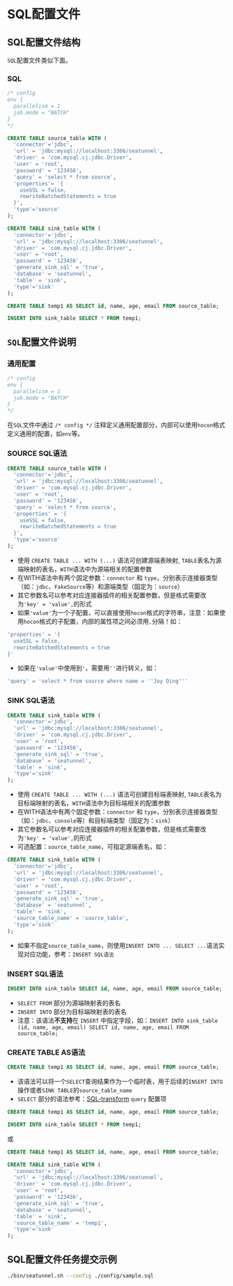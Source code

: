 # SQL配置文件

## SQL配置文件结构

`SQL`配置文件类似下面。

### SQL

```sql
/* config
env {
  parallelism = 1
  job.mode = "BATCH"
}
*/

CREATE TABLE source_table WITH (
  'connector'='jdbc',
  'url' = 'jdbc:mysql://localhost:3306/seatunnel',
  'driver' = 'com.mysql.cj.jdbc.Driver',
  'user' = 'root',
  'password' = '123456',
  'query' = 'select * from source',
  'properties'= '{
    useSSL = false,
    rewriteBatchedStatements = true
  }',
  'type'='source'
);

CREATE TABLE sink_table WITH (
  'connector'='jdbc',
  'url' = 'jdbc:mysql://localhost:3306/seatunnel',
  'driver' = 'com.mysql.cj.jdbc.Driver',
  'user' = 'root',
  'password' = '123456',
  'generate_sink_sql' = 'true',
  'database' = 'seatunnel',
  'table' = 'sink',
  'type'='sink'
);

CREATE TABLE temp1 AS SELECT id, name, age, email FROM source_table;

INSERT INTO sink_table SELECT * FROM temp1;
```

## `SQL`配置文件说明

### 通用配置

```sql
/* config
env {
  parallelism = 1
  job.mode = "BATCH"
}
*/
```

在`SQL`文件中通过 `/* config */` 注释定义通用配置部分，内部可以使用`hocon`格式定义通用的配置，如`env`等。

### SOURCE SQL语法

```sql
CREATE TABLE source_table WITH (
  'connector'='jdbc',
  'url' = 'jdbc:mysql://localhost:3306/seatunnel',
  'driver' = 'com.mysql.cj.jdbc.Driver',
  'user' = 'root',
  'password' = '123456',
  'query' = 'select * from source',
  'properties' = '{
    useSSL = false,
    rewriteBatchedStatements = true
  }',
  'type'='source'
);
```

* 使用 `CREATE TABLE ... WITH (...)` 语法可创建源端表映射, `TABLE`表名为源端映射的表名，`WITH`语法中为源端相关的配置参数
* 在WITH语法中有两个固定参数：`connector` 和 `type`，分别表示连接器类型（如：`jdbc`、`FakeSource`等）和源端类型（固定为：`source`）
* 其它参数名可以参考对应连接器插件的相关配置参数，但是格式需要改为`'key' = 'value',`的形式
* 如果`'value'`为一个子配置，可以直接使用`hocon`格式的字符串，注意：如果使用`hocon`格式的子配置，内部的属性项之间必须用`,`分隔！如：

```sql
'properties' = '{
  useSSL = false,
  rewriteBatchedStatements = true
}'
```

* 如果在`'value'`中使用到`'`，需要用`''`进行转义，如：

```sql
'query' = 'select * from source where name = ''Joy Ding'''
```

### SINK SQL语法

```sql
CREATE TABLE sink_table WITH (
  'connector'='jdbc',
  'url' = 'jdbc:mysql://localhost:3306/seatunnel',
  'driver' = 'com.mysql.cj.jdbc.Driver',
  'user' = 'root',
  'password' = '123456',
  'generate_sink_sql' = 'true',
  'database' = 'seatunnel',
  'table' = 'sink',
  'type'='sink'
);
```

* 使用 `CREATE TABLE ... WITH (...)` 语法可创建目标端表映射, `TABLE`表名为目标端映射的表名，`WITH`语法中为目标端相关的配置参数
* 在WITH语法中有两个固定参数：`connector` 和 `type`，分别表示连接器类型（如：`jdbc`、`console`等）和目标端类型（固定为：`sink`）
* 其它参数名可以参考对应连接器插件的相关配置参数，但是格式需要改为`'key' = 'value',`的形式
* 可选配置：`source_table_name`，可指定源端表名，如：

```sql
CREATE TABLE sink_table WITH (
  'connector'='jdbc',
  'url' = 'jdbc:mysql://localhost:3306/seatunnel',
  'driver' = 'com.mysql.cj.jdbc.Driver',
  'user' = 'root',
  'password' = '123456',
  'generate_sink_sql' = 'true',
  'database' = 'seatunnel',
  'table' = 'sink',
  'source_table_name' = 'source_table',
  'type'='sink'
);

```

* 如果不指定`source_table_name`，则使用`INSERT INTO ... SELECT ...`语法实现对应功能，参考：`INSERT SQL语法`

### INSERT SQL语法

```sql
INSERT INTO sink_table SELECT id, name, age, email FROM source_table;
```

* `SELECT FROM` 部分为源端映射表的表名
* `INSERT INTO` 部分为目标端映射表的表名
* 注意：该语法**不支持**在 `INSERT` 中指定字段，如：`INSERT INTO sink_table (id, name, age, email) SELECT id, name, age, email FROM source_table;`

### CREATE TABLE AS语法

```sql
CREATE TABLE temp1 AS SELECT id, name, age, email FROM source_table;
```

* 该语法可以将一个`SELECT`查询结果作为一个临时表，用于后续的`INSERT INTO`操作或者`SINK TABLE`的`source_table_name`
* `SELECT` 部分的语法参考：[SQL-transform](../transform-v2/sql.md) `query` 配置项

```sql
CREATE TABLE temp1 AS SELECT id, name, age, email FROM source_table;

INSERT INTO sink_table SELECT * FROM temp1;
```

或

```sql
CREATE TABLE temp1 AS SELECT id, name, age, email FROM source_table;

CREATE TABLE sink_table WITH (
  'connector'='jdbc',
  'url' = 'jdbc:mysql://localhost:3306/seatunnel',
  'driver' = 'com.mysql.cj.jdbc.Driver',
  'user' = 'root',
  'password' = '123456',
  'generate_sink_sql' = 'true',
  'database' = 'seatunnel',
  'table' = 'sink',
  'source_table_name' = 'temp1',
  'type'='sink'
);
```

## SQL配置文件任务提交示例

```bash
./bin/seatunnel.sh --config ./config/sample.sql
```

